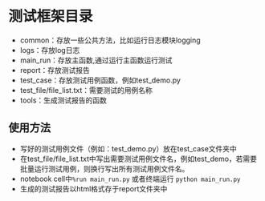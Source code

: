 # 测试框架目录

* common：存放一些公共方法，比如运行日志模块logging
* logs：存放log日志
* main_run：存放主函数,通过运行主函数运行测试
* report：存放测试报告
* test_case：存放测试用例函数，例如test_demo.py
* test_file/file_list.txt：需要测试的用例名称
* tools：生成测试报告的函数

## 使用方法

* 写好的测试用例文件（例如：test_demo.py）放在test_case文件夹中
* 在test_file/file_list.txt中写出需要测试用例文件名，例如test_demo，若需要批量运行测试用例，则换行写出所有测试用例文件名。
* notebook cell中```%run main_run.py```    或者终端运行 ```python main_run.py```
* 生成的测试报告以html格式存于report文件夹中